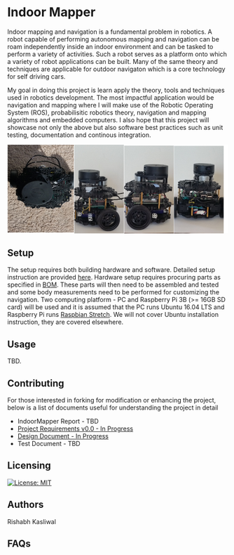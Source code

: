 # Indoor Mapper
Indoor mapping and navigation is a fundamental problem in robotics. A robot capable of performing autonomous mapping and navigation can be roam independently inside an indoor environment and can be tasked to perform a variety of activities. Such a robot serves as a platform onto which a variety of robot applications can be built. Many of the same theory and techniques are applicable for outdoor navigaton which is a core technology for self driving cars. 

My goal in doing this project is learn apply the theory, tools and techniques used in robotics development. The most impactful application would be navigation and mapping where I will make use of the Robotic Operating System (ROS), probabilisitic robotics theory, navigation and mapping algorithms and embedded computers. I also hope that this project will showcase not only the above but also software best practices such as unit testing, documentation and continous integration. 


![picture of IndoorMapper with sensor labels](images/indoor_mapper.jpg)


## Setup
The setup requires both building hardware and software. Detailed setup instruction are provided [here](Setup.md). Hardware setup requires procuring parts as specified in [BOM](https://github.com/kasliwalr/Robotics/blob/master/Projects/IndoorMapper/Design.md#bom). These parts will then need to be assembled and tested and some body measurements need to be performed for customizing the navigation. Two computing platform - PC and Raspberry Pi 3B (>= 16GB SD card) will be used and it is assumed that the PC runs Ubuntu 16.04 LTS and Raspberry Pi runs [Raspbian Stretch](https://www.raspberrypi.org/downloads/raspbian/). We will not cover Ubuntu installation instruction, they are covered elsewhere. 

## Usage
TBD. 
<!--
- add gif showing demo 
-->

## Contributing
For those interested in forking for modification or enhancing the project, below is a list of documents useful for understanding the project in detail
- IndoorMapper Report - TBD
- [Project Requirements v0.0 - In Progress](Requirements.md)
- [Design Document - In Progress](Design.md)
- Test Document - TBD

## Licensing
[![License: MIT](https://img.shields.io/badge/License-MIT-yellow.svg)](https://opensource.org/licenses/MIT)
## Authors
Rishabh Kasliwal

## FAQs


